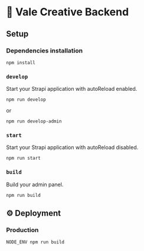 # 🚀 Vale Creative Backend

## Setup

### Dependencies installation

```
npm install
```

### `develop`

Start your Strapi application with autoReload enabled.

```
npm run develop
```
or
```
npm run develop-admin
```

### `start`

Start your Strapi application with autoReload disabled.

```
npm run start
```

### `build`

Build your admin panel.

```
npm run build
```

## ⚙️ Deployment

### Production

```
NODE_ENV npm run build
```
